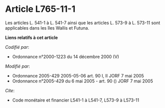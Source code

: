 # Article L765-11-1

Les articles L. 541-1 à L. 541-7 ainsi que les articles L. 573-9 à L. 573-11 sont applicables dans les îles Wallis et Futuna.

**Liens relatifs à cet article**

_Codifié par_:

  - Ordonnance n°2000-1223 du 14 décembre 2000 (V)

_Modifié par_:

  - Ordonnance 2005-429 2005-05-06 art. 90 I, II JORF 7 mai 2005
  - Ordonnance n°2005-429 du 6 mai 2005 - art. 90 () JORF 7 mai 2005

_Cite_:

  - Code monétaire et financier L541-1 à L541-7, L573-9 à L573-11
